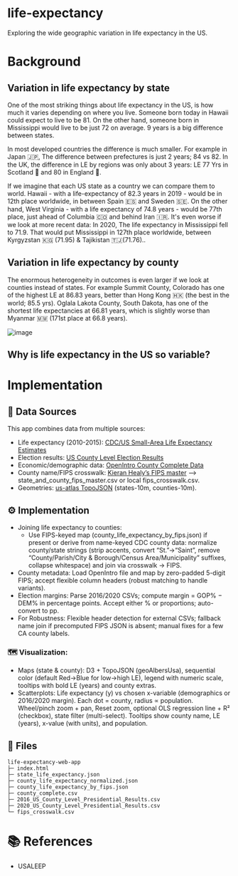 # life-expectancy

Exploring the wide geographic variation in life expectancy in the US.

# Background
## Variation in life expectancy by state
One of the most striking things about life expectancy in the US, is how much it varies depending on where you live.
Someone born today in Hawaii could expect to live to be 81. On the other hand, someone born in Mississippi would live to be just 72 on average.
9 years is a big difference between states.

In most developed countries the difference is much smaller. For example in Japan 🇯🇵, The difference between prefectures is just 2 years; 84 vs 82.
In the UK, the difference in LE by regions was only about 3 years: LE 77 Yrs in Scotland 🏴󠁧󠁢󠁳󠁣󠁴󠁿 and 80 in England 🏴󠁧󠁢󠁥󠁮󠁧󠁿.

If we imagine that each US state as a country we can compare them to world. 
Hawaii - with a life-expectancy of 82.3 years in 2019 - would be in 12th place worldwide, in between Spain 🇪🇸 and Sweden 🇸🇪.
On the other hand, West Virginia - with a life expectancy of 74.8 years - would be 77th place, just ahead of Columbia 🇨🇴 and behind Iran 🇮🇷.
It's even worse if we look at more recent data: In 2020, The life expectancy in Mississippi fell to 71.9. That would put Mississippi in 127th place worldwide, between Kyrgyzstan 🇰🇬 (71.95) & Tajikistan 🇹🇯(71.76)..

## Variation in life expectancy by county
The enormous heterogeneity in outcomes is even larger if we look at counties instead of states.
For example Summit County, Colorado has one of the highest LE at 86.83 years, better than Hong Kong 🇭🇰 (the best in the world; 85.5 yrs). Oglala Lakota County, South Dakota, has one of the shortest life expectancies at 66.81 years, which is slightly worse than Myanmar 🇲🇲 (171st place at 66.8 years).

![image](https://user-images.githubusercontent.com/48685552/233850467-1167d92b-96f5-4b90-9e61-e5081903e335.png)

## Why is life expectancy in the US so variable?


# Implementation
## 💾 Data Sources
This app combines data from multiple sources:
* Life expectancy (2010-2015): [CDC/US Small-Area Life Expectancy Estimates](https://www.cdc.gov/nchs/nvss/usaleep/usaleep.html)
* Election results: [US County Level Election Results](https://github.com/tonmcg/US_County_Level_Election_Results_08-24)
* Economic/demographic data: [OpenIntro County Complete Data](https://www.openintro.org/data/?data=county_complete)
* County name/FIPS crosswalk: [Kieran Healy’s FIPS master](https://github.com/kjhealy/fips-codes) --> state_and_county_fips_master.csv or local fips_crosswalk.csv.
* Geometries: [us-atlas TopoJSON](https://github.com/topojson/us-atlas) (states-10m, counties-10m).


## ⚙️ Implementation
* Joining life expectancy to counties:
  * Use FIPS-keyed map (county_life_expectancy_by_fips.json) if present or derive from name-keyed CDC county data: normalize county/state strings (strip accents, convert “St.”→“Saint”, remove “County/Parish/City & Borough/Census Area/Municipality” suffixes, collapse whitespace) and join via crosswalk → FIPS.
* County metadata: Load OpenIntro file and map by zero-padded 5-digit FIPS; accept flexible column headers (robust matching to handle variants).
* Election margins: Parse 2016/2020 CSVs; compute margin = GOP% − DEM% in percentage points. Accept either % or proportions; auto-convert to pp.
* For Robustness: Flexible header detection for external CSVs; fallback name join if precomputed FIPS JSON is absent; manual fixes for a few CA county labels.

### 🗺️ Visualization:
* Maps (state & county): D3 + TopoJSON (geoAlbersUsa), sequential color (default Red→Blue for low→high LE), legend with numeric scale, tooltips with bold LE (years) and county extras.
* Scatterplots: Life expectancy (y) vs chosen x-variable (demographics or 2016/2020 margin). Each dot = county, radius ∝ population. Wheel/pinch zoom + pan, Reset zoom, optional OLS regression line + R² (checkbox), state filter (multi-select). Tooltips show county name, LE (years), x-value (with units), and population.

## 📁 Files
```
life-expectancy-web-app
├─ index.html
├─ state_life_expectancy.json
├─ county_life_expectancy_normalized.json
├─ county_life_expectancy_by_fips.json
├─ county_complete.csv
├─ 2016_US_County_Level_Presidential_Results.csv
├─ 2020_US_County_Level_Presidential_Results.csv
└─ fips_crosswalk.csv
```

# 📚️ References
* USALEEP
